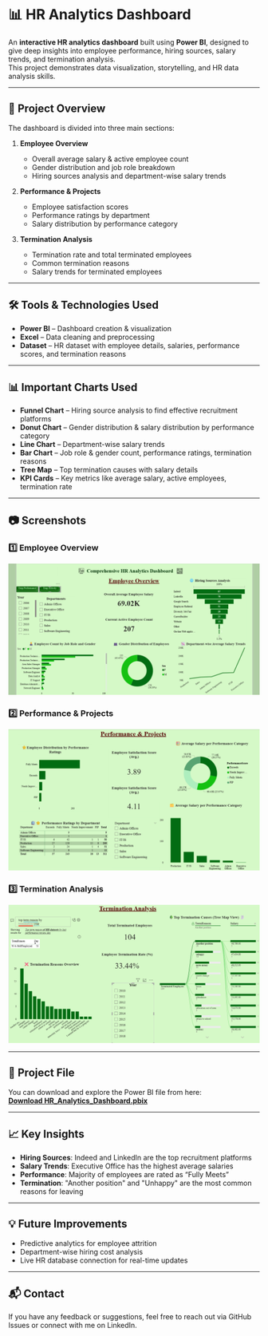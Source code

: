 # 📊  HR Analytics Dashboard

An **interactive HR analytics dashboard** built using **Power BI**, designed to give deep insights into employee performance, hiring sources, salary trends, and termination analysis.  
This project demonstrates data visualization, storytelling, and HR data analysis skills.

---

## 📌 Project Overview
The dashboard is divided into three main sections:

1. **Employee Overview**
   - Overall average salary & active employee count
   - Gender distribution and job role breakdown
   - Hiring sources analysis and department-wise salary trends

2. **Performance & Projects**
   - Employee satisfaction scores
   - Performance ratings by department
   - Salary distribution by performance category

3. **Termination Analysis**
   - Termination rate and total terminated employees
   - Common termination reasons
   - Salary trends for terminated employees

---

## 🛠 Tools & Technologies Used
- **Power BI** – Dashboard creation & visualization
- **Excel** – Data cleaning and preprocessing
- **Dataset** – HR dataset with employee details, salaries, performance scores, and termination reasons

---

## 📊 Important Charts Used
- **Funnel Chart** – Hiring source analysis to find effective recruitment platforms
- **Donut Chart** – Gender distribution & salary distribution by performance category
- **Line Chart** – Department-wise salary trends
- **Bar Chart** – Job role & gender count, performance ratings, termination reasons
- **Tree Map** – Top termination causes with salary details
- **KPI Cards** – Key metrics like average salary, active employees, termination rate

---

## 📷 Screenshots

### 1️⃣ Employee Overview
![Employee Overview](https://github.com//Kamatchi0812/HR_Analytics/raw/main/Dashboard_pg1.png)

### 2️⃣ Performance & Projects
![Performance & Projects](https://github.com//Kamatchi0812/HR_Analytics/raw/main/Dashboard_pg2.png)

### 3️⃣ Termination Analysis
![Termination Analysis](https://github.com//Kamatchi0812/HR_Analytics/raw/main/Dashboard_pg3.png)

---

## 📂 Project File
You can download and explore the Power BI file from here:  
[**Download HR_Analytics_Dashboard.pbix**](https://github.com//Kamatchi0812/HR_Analytics/raw/main/HR_Analytics.pbix)

---

## 📈 Key Insights
- **Hiring Sources**: Indeed and LinkedIn are the top recruitment platforms
- **Salary Trends**: Executive Office has the highest average salaries
- **Performance**: Majority of employees are rated as “Fully Meets”
- **Termination**: "Another position" and "Unhappy" are the most common reasons for leaving
---

## 💡 Future Improvements
- Predictive analytics for employee attrition
- Department-wise hiring cost analysis
- Live HR database connection for real-time updates

---

## 📬 Contact
If you have any feedback or suggestions, feel free to reach out via GitHub Issues or connect with me on LinkedIn.
